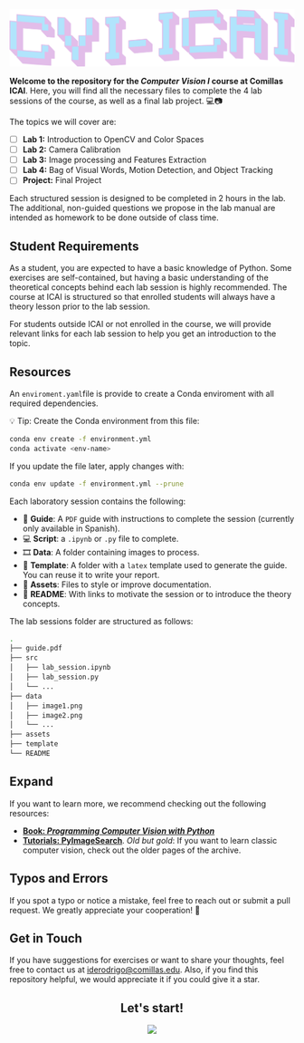 <a href="https://x.com/nearcyan/status/1706914605262684394">
  <picture>
    <source media="(prefers-color-scheme: dark)" srcset="assets/cvi-icai-dark.png">
    <source media="(prefers-color-scheme: light)" srcset="assets/cvi-icai-light.png">
    <img alt="Descripción de la imagen" src="assets/cvi-icai-light.png">
  </picture>
</a>


**Welcome to the repository for the *Computer Vision I* course at Comillas ICAI**. Here, you will find all the necessary files to complete the 4 lab sessions of the course, as well as a final lab project. 💻📷

The topics we will cover are:

* [ ] **Lab 1:** Introduction to OpenCV and Color Spaces 
* [ ] **Lab 2:** Camera Calibration
* [ ] **Lab 3:** Image processing and Features Extraction
* [ ] **Lab 4:** Bag of Visual Words, Motion Detection, and Object Tracking
* [ ] **Project:** Final Project

Each structured session is designed to be completed in 2 hours in the lab. The additional, non-guided questions we propose in the lab manual are intended as homework to be done outside of class time.

## Student Requirements

As a student, you are expected to have a basic knowledge of Python. Some exercises are self-contained, but having a basic understanding of the theoretical concepts behind each lab session is highly recommended. The course at ICAI is structured so that enrolled students will always have a theory lesson prior to the lab session.

For students outside ICAI or not enrolled in the course, we will provide relevant links for each lab session to help you get an introduction to the topic.

## Resources

An ``enviroment.yaml``file is provide to create a Conda enviroment with all required dependencies.

💡 Tip: Create the Conda environment from this file:
```bash
conda env create -f environment.yml
conda activate <env-name>
```
If you update the file later, apply changes with:
```bash
conda env update -f environment.yml --prune
```

Each laboratory session contains the following:

- 📄 **Guide**: A ``PDF`` guide with instructions to complete the session (currently only available in Spanish).
- 💻 **Script**: a ``.ipynb`` or ``.py`` file to complete.
- 🎞️ **Data**: A folder containing images to process.
- 📝 **Template**: A folder with a ``latex`` template used to generate the guide. You can reuse it to write your report.
- 🧩 **Assets**: Files to style or improve documentation.
- 📖 **README**: With links to motivate the session or to introduce the theory concepts.

The lab sessions folder are structured as follows:

```bash
.
├── guide.pdf
├── src
│   ├── lab_session.ipynb
│   ├── lab_session.py
│   └── ...
├── data
│   ├── image1.png
│   ├── image2.png
│   └── ...
├── assets
├── template
└── README
```

## Expand
If you want to learn more, we recommend checking out the following resources:

- **[Book: *Programming Computer Vision with Python*](https://github.com/Ricky-Wilson/Programming-books/blob/master/PDF/OReilly.Programming.Computer.Vision.with.Python.Jun.2012.RETAIL.eBook-ELOHiM.pdf)**
- **[Tutorials: PyImageSearch](https://pyimagesearch.com/category/tutorials/)**.  *Old but gold*: If you want to learn classic computer vision, check out the older pages of the archive.



## Typos and Errors

If you spot a typo or notice a mistake, feel free to reach out or submit a pull request. We greatly appreciate your cooperation! 🤗

## Get in Touch

If you have suggestions for exercises or want to share your thoughts, feel free to contact us at iderodrigo@comillas.edu. Also, if you find this repository helpful, we would appreciate it if you could give it a star.


<h2 align="center">Let's start!</h2>
<p align="center">
  <img src="https://media.giphy.com/media/26BGIqWh2R1fi6JDa/giphy.gif" width="300" style="margin-bottom: 20px;" />
</p>
